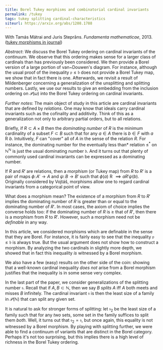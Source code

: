 ```yaml
---
title: Borel Tukey morphisms and combinatorial cardinal invariants
permalink: /tukey
tags: tukey splitting cardinal-characteristics
siteurl: https://arxiv.org/abs/1208.1788
---
```


With Tamás Mátrai and Juris Steprāns.  *Fundamenta mathematicae*, 2013. ([tukey morphisms in journal](https://dx.doi.org/10.4064/fm223-1-2))<!--more-->

*Abstract*: We discuss the Borel Tukey ordering on cardinal invariants of the continuum.  We observe that this ordering makes sense for a larger class of cardinals than has previously been considered.  We then provide a Borel version of a large portion of van~Douwen's diagram. For instance, although the usual proof of the inequality $\mathfrak p\leq\mathfrak b$ does not provide a Borel Tukey map, we show that in fact there is one.  Afterwards, we revisit a result of Mildenberger concerning a generalization of the unsplitting and splitting numbers.  Lastly, we use our results to give an embedding from the inclusion ordering on $\mathcal P(\omega)$ into the Borel Tukey ordering on cardinal invariants.

*Further notes*: The main object of study in this article are cardinal invariants that are defined by *relations*. One may know that ideals carry cardinal invariants such as the cofinality and additivity.  Think of this as a generalization not only to arbitrary partial orders, but to all relations.

Briefly, if $R\subset A\times B$ then the *dominating number* of $R$ is the minimum cardinality of a subset $F\subset B$ such that for any $a\in A$ there is $b\in F$ with $a\mathrel{R}b$.  Intuitively, $F$ can "cover" all of $A$ in the sense of the relation $R$.  For instance, the dominating number for the eventually less than* relation $\leq^*$ on $\mathbb N^\mathbb N$ is just the usual dominating number $\mathfrak{d}$.  And it turns out that plenty of commonly used cardinal invariants can be expressed as a dominating number.

If $R$ and $R'$ are relations, then a *morphism* (or Tukey map) from $R$ to $R'$ is a pair of maps $\phi\colon A'\to A$ and $\psi\colon B\to B'$ such that $\phi(a)\mathrel{R}\implies a\mathrel{R'}\psi(b)$.  Originally considered by Vojtáš, morphisms allow one to regard cardinal invariants from a categorical point of view.

What does a morphism mean?  The existence of a morphism from $R$ to $R'$ implies the dominating number of $R$ is greater than or equal to the dominating number of $R'$.  In most cases, the axiom of choice implies the converse holds too: if the dominating number of $R$ is $\geq$ that of $R'$, then there is a morphism from $R$ to $R'$.  However, such a morphism need not be *definable* in any way.

In this article, we considered morphisms which are definable in the sense that they are Borel.  For instance, it is fairly easy to see that the inequality $\mathfrak{p}\leq\mathfrak{b}$ is always true.  But the usual argument does not show how to construct a morphism.  By analyzing the two cardinals in slightly more depth, we showed that in fact this inequality *is* witnessed by a Borel morphism.

We also have a few (easy) results on the other side of the coin: showing that a well-known cardinal inequality *does not* arise from a Borel morphism justifies that the inequality is in some sense very complex.

In the last part of the paper, we consider generalizations of the splitting number $\mathfrak{s}$.  Recall that if $A,B\subset\mathbb N$, then we say $B$ *splits* $A$ iff $A$ both meets and misses $B$ infinitely.  The cardinal invariant $\mathfrak{s}$ is then the least size of a family in $\mathcal P(\mathbb N)$ that can split any given set.

It is natural to ask for stronger forms of splitting: let $\mathfrak{s}_2$ be the least size of a family such that for any *two* sets, some set in the family suffices to split them *both*.  Well, it turns out that $\mathfrak{s}_2=\mathfrak{s}$, but once again, this equality is not witnessed by a Borel morphism.  By playing with splitting further, we were able to find a continuum of variants that are distinct in the Borel category.  Perhaps it's not too surprising, but this implies there is a high level of richness in the Borel Tukey ordering.
